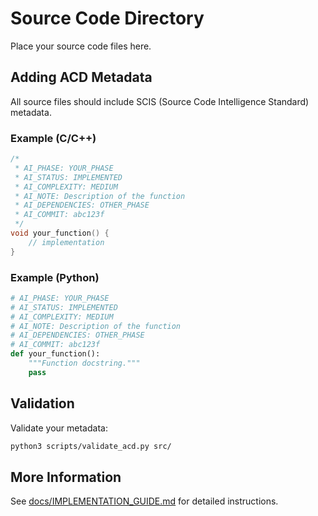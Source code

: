 # Source Code Directory

Place your source code files here.

## Adding ACD Metadata

All source files should include SCIS (Source Code Intelligence Standard) metadata.

### Example (C/C++)

```cpp
/*
 * AI_PHASE: YOUR_PHASE
 * AI_STATUS: IMPLEMENTED
 * AI_COMPLEXITY: MEDIUM
 * AI_NOTE: Description of the function
 * AI_DEPENDENCIES: OTHER_PHASE
 * AI_COMMIT: abc123f
 */
void your_function() {
    // implementation
}
```

### Example (Python)

```python
# AI_PHASE: YOUR_PHASE
# AI_STATUS: IMPLEMENTED
# AI_COMPLEXITY: MEDIUM
# AI_NOTE: Description of the function
# AI_DEPENDENCIES: OTHER_PHASE
# AI_COMMIT: abc123f
def your_function():
    """Function docstring."""
    pass
```

## Validation

Validate your metadata:

```bash
python3 scripts/validate_acd.py src/
```

## More Information

See [docs/IMPLEMENTATION_GUIDE.md](../docs/IMPLEMENTATION_GUIDE.md) for detailed instructions.
